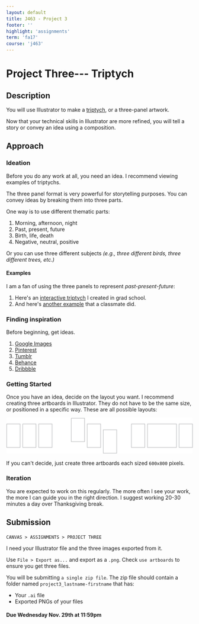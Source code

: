 ```yaml
---
layout: default
title: J463 - Project 3
footer: ''
highlight: 'assignments'
term: 'fa17'
course: 'j463'
---
```


# Project Three--- Triptych
## Description
You will use Illustrator to make a [triptych](https://en.wikipedia.org/wiki/Triptych), or a three-panel artwork.

Now that your technical skills in Illustrator are more refined, you will tell a story or convey an idea using a composition.

## Approach
### Ideation
Before you do any work at all, you need an idea. I recommend viewing examples of triptychs.

The three panel format is very powerful for storytelling purposes. You can convey ideas by breaking them into three parts.

One way is to use different thematic parts:
1. Morning, afternoon, night
2. Past, present, future
3. Birth, life, death
4. Negative, neutral, positive

Or you can use three different subjects _(e.g., three different birds, three different trees, etc.)_

#### Examples
I am a fan of using the three panels to represent _past-present-future_:

1. Here's an [interactive triptych](http://nagu.io/projects/triptych/) I created in grad school.
2. And here's [another example](img/tg.png) that a classmate did.

### Finding inspiration
Before beginning, get ideas.

1. [Google Images](https://www.google.com/search?q=triptych+artwork&source=lnms&tbm=isch&sa=X&ved=0ahUKEwjj8eWYpbrXAhUrxYMKHVdnBScQ_AUICygC&biw=1536&bih=783)
2. [Pinterest](https://www.pinterest.com/search/pins/?q=triptych)
3. [Tumblr](https://www.tumblr.com/search/triptych)
4. [Behance](https://www.behance.net/search?content=projects&user_tags=973925)
5. [Dribbble](https://dribbble.com/search?q=triptych)

### Getting Started
Once you have an idea, decide on the layout you want. I recommend creating three artboards in Illustrator. They do not have to be the same size, or positioned in a specific way. These are all possible layouts:

<img src="img/trip-layouts.png" alt="">

If you can't decide, just create three artboards each sized `600x800` pixels.

### Iteration
You are expected to work on this regularly. The more often I see your work, the more I can guide you in the right direction. I suggest working 20-30 minutes a day over Thanksgiving break.

## Submission
`CANVAS > ASSIGNMENTS > PROJECT THREE`

I need your Illustrator file and the three images exported from it.

Use `File > Export as...` and export as a `.png`. Check `use artboards` to ensure you get three files.

You will be submitting `a single zip file`. The zip file should contain a folder named `project3_lastname-firstname` that has:

 * Your `.ai` file
 * Exported PNGs of your files


#### **Due Wednesday Nov. 29th at 11:59pm**